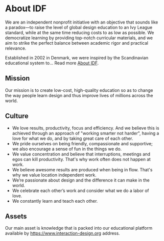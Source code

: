 About IDF
=========

We are an independent nonprofit initiative with an objective that sounds like a paradox—to raise the level of global
design education to an Ivy League standard, while at the same time reducing costs to as low as possible.
We democratize learning by providing top-notch curricular materials, and we aim to strike the perfect balance between
academic rigor and practical relevance.

Established in 2002 in Denmark, we were inspired by the Scandinavian educational system to... Read more [About IDF](https://www.interaction-design.org/about).


## Mission
Our mission is to create low-cost, high-quality education so as to change the way people learn design and thus improve lives of millions across the world.


## Culture
 - We love results, productivity, focus and efficiency. And we believe this is achieved through an approach of "working smarter not harder", having a love for what we do, and by taking great care of each other.
 - We pride ourselves on being friendly, compassionate and supportive; we also encourage a sense of fun in the things we do.
 - We value concentration and believe that interruptions, meetings and egos can kill productivity. That's why work often does not happen at work.
 - We believe awesome results are produced when being in flow. That's why we value location independent work.
 - We’re passionate about design and the difference it can make in the world.
 - We celebrate each other’s work and consider what we do a labor of love.
 - We constantly learn and teach each other.


## Assets
Our main asset is knowledge that is packed into our educational platform available by https://www.interaction-design.org address.
